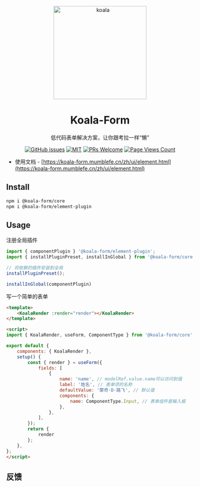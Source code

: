 <p align="center">
  <a href="../../">
    <img alt="koala" width="250" src="https://koala-form.mumblefe.cn/logo.png
">
  </a>
</p>
<h1 align="center">Koala-Form</h1>
<div align="center">

低代码表单解决方案，让你跟考拉一样“懒”

[![GitHub issues](https://img.shields.io/github/issues/WeBankFinTech/KoalaForm.svg?style=flat-square)](../../issues)
[![MIT](https://img.shields.io/dub/l/vibe-d.svg?style=flat-square)](http://opensource.org/licenses/MIT)
[![PRs Welcome](https://img.shields.io/badge/PRs-welcome-brightgreen.svg?style=flat-square)](../../pulls)
[![Page Views Count](https://badges.toozhao.com/badges/01H51S4REBN596ZZ2BTNVV6566/green.svg)](https://badges.toozhao.com/stats/01H51S4REBN596ZZ2BTNVV6566 "Get your own page views count badge on badges.toozhao.com")

</div>

-   使用文档 - [https://koala-form.mumblefe.cn/zh/ui/element.html](https://koala-form.mumblefe.cn/zh/ui/element.html)

## Install

```bash
npm i @koala-form/core
npm i @koala-form/element-plugin
```

## Usage
注册全局插件
```js
import { componentPlugin } '@koala-form/element-plugin';
import { installPluginPreset, installInGlobal } from '@koala-form/core';

// 将依赖的插件安装到全局
installPluginPreset();

installInGlobal(componentPlugin)
```
写一个简单的表单
```html
<template>
    <KoalaRender :render="render"></KoalaRender>
</template>

<script>
import { KoalaRender, useForm, ComponentType } from '@koala-form/core';

export default {
    components: { KoalaRender },
    setup() {
        const { render } = useForm({
            fields: [
                {
                    name: 'name', // modelRef.value.name可以访问到值
                    label: '姓名', // 表单项的名称
                    defaultValue: '蒙奇·D·路飞', // 默认值
                    components: {
                        name: ComponentType.Input, // 表单组件是输入框
                    },
                },
            ],
        });
        return {
            render
        };
    },
};
</script>
```


## 反馈